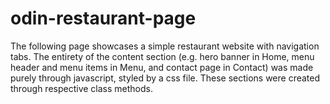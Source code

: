 # odin-restaurant-page
The following page showcases a simple restaurant website with navigation 
tabs. The entirety of the content section (e.g. hero banner in Home, menu
header and menu items in Menu, and contact page in Contact) was made purely
through javascript, styled by a css file. These sections were created 
through respective class methods.